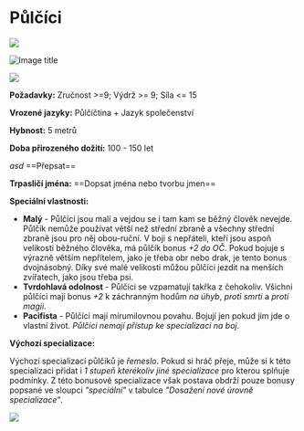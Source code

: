 # Půlčíci

<img src="/assets/sep_line.png"/>

![Image title](/assets/races/Halfling.jpeg)

<img src="/assets/sep_line.png"/>

**Požadavky:** Zručnost >=9; Výdrž >= 9; Síla <= 15

**Vrozené jazyky:** Půlčíčtina + Jazyk společenství

**Hybnost:** 5 metrů 

**Doba přirozeného dožití:** 100 - 150 let

*asd* ==Přepsat==

**Trpasličí jména:** ==Dopsat jména nebo tvorbu jmen==

**Speciální vlastnosti:**

- **Malý** - Půlčíci jsou malí a vejdou se i tam kam se běžný člověk nevejde. Půlčík nemůže používat větší než střední zbraně a všechny střední zbraně jsou pro něj obou-ruční. V boji s nepřáteli, kteří jsou aspoň velikosti běžného člověka, má půlčík bonus *+2 do OČ*. Pokud bojuje s výrazně větším nepřítelem, jako je třeba obr nebo drak, je tento bonus dvojnásobný. Díky své malé velikosti můžou půlčíci jezdit na menších zvířatech, jako jsou třeba psi.
- **Tvrdohlavá odolnost** - Půlčíci se vzpamatují takřka z čehokoliv. Všichni půlčíci mají bonus *+2* k záchranným hodům *na úhyb*, *proti smrti* a *proti magii*.
- **Pacifista** - Půlčíci mají mírumilovnou povahu. Bojují jen pokud jim jde o vlastní život. *Půlčíci nemají přístup ke specializaci na boj*.

**Výchozí specializace:**

Výchozí specializací půlčíků je *řemeslo*. Pokud si hráč přeje, může si k této specializaci přidat i *1 stupeň kterékoliv jiné specializace* pro kterou splňuje podmínky. Z této bonusové specializace však postava obdrží pouze bonusy popsané ve sloupci *"speciální"* v tabulce *"Dosažení nové úrovně specializace"*.

<img src="/assets/sep_line.png"/>

